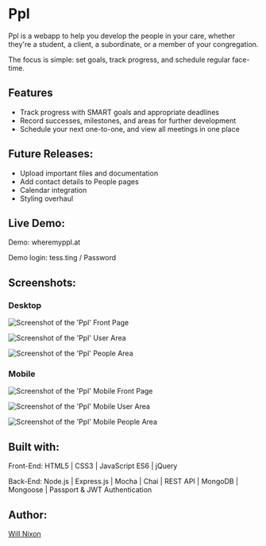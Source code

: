 Ppl
=================
Ppl is a webapp to help you develop the people in your care, whether they're a student, a client, a subordinate, or a member of your congregation.

The focus is simple: set goals, track progress, and schedule regular face-time.


Features
--------

* Track progress with SMART goals and appropriate deadlines
* Record successes, milestones, and areas for further development
* Schedule your next one-to-one, and view all meetings in one place


Future Releases:
---------------

* Upload important files and documentation
* Add contact details to People pages
* Calendar integration
* Styling overhaul


Live Demo:
---------

Demo: wheremyppl.at

Demo login: tess.ting / Password


Screenshots:
-----------

### Desktop
![Screenshot of the 'Ppl' Front Page](/public/images/front-page.png)

![Screenshot of the 'Ppl' User Area](/public/images/user-area.png)

![Screenshot of the 'Ppl' People Area](/public/images/people-area.png)


### Mobile
![Screenshot of the 'Ppl' Mobile Front Page](/public/images/front-page-mobile.PNG)

![Screenshot of the 'Ppl' Mobile User Area](/public/images/user-area-mobile.PNG)

![Screenshot of the 'Ppl' Mobile People Area](/public/images/people-area-mobile.PNG)


Built with:
-----------

Front-End: HTML5 | CSS3 | JavaScript ES6 | jQuery

Back-End: Node.js | Express.js | Mocha | Chai | REST API | MongoDB | Mongoose | Passport & JWT Authentication


Author:
------

[Will Nixon](https://www.devnx.io)

